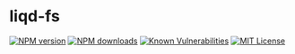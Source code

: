 # liqd-fs

[![NPM version](https://img.shields.io/npm/v/liqd-fs.svg)](https://www.npmjs.com/package/liqd-fs)
[![NPM downloads](https://img.shields.io/npm/dm/liqd-fs.svg)](https://www.npmjs.com/package/liqd-fs)
[![Known Vulnerabilities](https://snyk.io/test/github/radixxko/liqd-fs/badge.svg?targetFile=package.json)](https://snyk.io/test/github/radixxko/liqd-fs?targetFile=package.json)
[![MIT License](https://img.shields.io/badge/license-MIT-blue.svg)](LICENSE)

